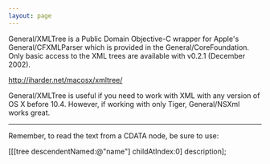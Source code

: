 ```yaml
---
layout: page
---
```


General/XMLTree is a Public Domain Objective-C wrapper for Apple's General/CFXMLParser which is provided in the General/CoreFoundation. Only basic access to the XML trees are available with v0.2.1 (December 2002).

http://iharder.net/macosx/xmltree/

General/XMLTree is useful if you need to work with XML with any version of OS X before 10.4. However, if working with only Tiger, General/NSXml works great.

----

Remember, to read the text from a CDATA node, be sure to use:
    
[[[tree  descendentNamed:@"name"] childAtIndex:0] description];
